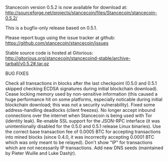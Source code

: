 Stancecoin version 0.5.2 is now available for download at:
http://sourceforge.net/projects/stancecoin/files/Stancecoin/stancecoin-0.5.2/

This is a bugfix-only release based on 0.5.1.

Please report bugs using the issue tracker at github:
https://github.com/stancecoin/stancecoin/issues

Stable source code is hosted at Gitorious:
http://gitorious.org/stancecoin/stancecoind-stable/archive-tarball/v0.5.2#.tar.gz

BUG FIXES

Check all transactions in blocks after the last checkpoint (0.5.0 and 0.5.1 skipped checking ECDSA signatures during initial blockchain download).
Cease locking memory used by non-sensitive information (this caused a huge performance hit on some platforms, especially noticable during initial blockchain download; this was
not a security vulnerability).
Fixed some address-handling deadlocks (client freezes).
No longer accept inbound connections over the internet when Stancecoin is being used with Tor (identity leak).
Re-enable SSL support for the JSON-RPC interface (it was unintentionally disabled for the 0.5.0 and 0.5.1 release Linux binaries).
Use the correct base transaction fee of 0.0005 BTC for accepting transactions into mined blocks (since 0.4.0, it was incorrectly accepting 0.0001 BTC which was only meant to be relayed).
Don't show "IP" for transactions which are not necessarily IP transactions.
Add new DNS seeds (maintained by Pieter Wuille and Luke Dashjr).

